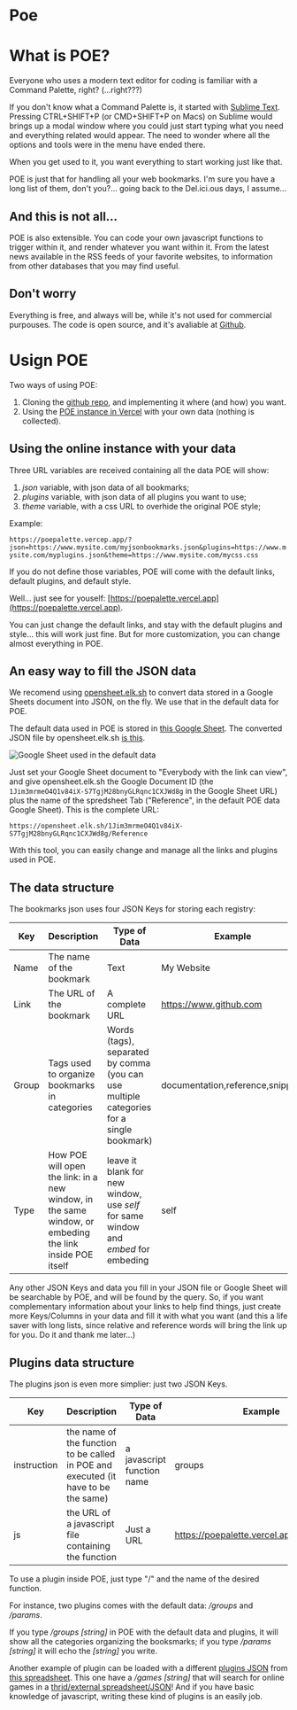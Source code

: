 # Poe

# What is POE?

Everyone who uses a modern text editor for coding is familiar with a Command Palette, right? (...right???)

If you don't know what a Command Palette is, it started with [Sublime Text](https://www.sublimetext.com/). Pressing CTRL+SHIFT+P (or CMD+SHIFT+P on Macs) on Sublime would brings up a modal window where you could just start typing what you need and everything related would appear. The need to wonder where all the options and tools were in the menu have ended there.

When you get used to it, you want everything to start working just like that.

POE is just that for handling all your web bookmarks. I'm sure you have a long list of them, don't you?... going back to the Del.ici.ous days, I assume...

## And this is not all...

POE is also extensible. You can code your own javascript functions to trigger within it, and render whatever you want within it. From the latest news available in the RSS feeds of your favorite websites, to information from other databases that you may find useful.

## Don't worry

Everything is free, and always will be, while it's not used for commercial purpouses. The code is open source, and it's avaliable at [Github](https://www.github.com/ranoya/poepalette).

# Usign POE

Two ways of using POE:

1. Cloning the [github repo](https://github.com/ranoya/poepalette), and implementing it where (and how) you want.
2. Using the [POE instance in Vercel](https://poepalette.vercel.app) with your own data (nothing is collected).

## Using the online instance with your data

Three URL variables are received containing all the data POE will show:

1. _json_ variable, with json data of all bookmarks;
2. _plugins_ variable, with json data of all plugins you want to use;
3. _theme_ variable, with a css URL to overhide the original POE style;

Example:

`https://poepalette.vercep.app/?json=https://www.mysite.com/myjsonbookmarks.json&plugins=https://www.mysite.com/myplugins.json&theme=https://www.mysite.com/mycss.css`

If you do not define those variables, POE will come with the default links, default plugins, and default style.

Well... just see for youself: [https://poepalette.vercel.app](https://poepalette.vercel.app).

You can just change the default links, and stay with the default plugins and style... this will work just fine. But for more customization, you can change almost everything in POE.

## An easy way to fill the JSON data

We recomend using [opensheet.elk.sh](https://opensheet.elk.sh) to convert data stored in a Google Sheets document into JSON, on the fly. We use that in the default data for POE.

The default data used in POE is stored in [this Google Sheet](https://docs.google.com/spreadsheets/d/1Jim3mrmeO4Q1v84iX-S7TgjM28bnyGLRqnc1CXJWd8g/edit#gid=0).
The converted JSON file by opensheet.elk.sh [is this](https://opensheet.elk.sh/1Jim3mrmeO4Q1v84iX-S7TgjM28bnyGLRqnc1CXJWd8g/Reference).

![Google Sheet used in the default data](https://poepalette.vercel.app/docs/googlesheetimg.png)

Just set your Google Sheet document to "Everybody with the link can view", and give opensheet.elk.sh the Google Document ID (the `1Jim3mrmeO4Q1v84iX-S7TgjM28bnyGLRqnc1CXJWd8g` in the Google Sheet URL) plus the name of the spredsheet Tab ("Reference", in the default POE data Google Sheet). This is the complete URL:

`https://opensheet.elk.sh/1Jim3mrmeO4Q1v84iX-S7TgjM28bnyGLRqnc1CXJWd8g/Reference`

With this tool, you can easily change and manage all the links and plugins used in POE.

## The data structure

The bookmarks json uses four JSON Keys for storing each registry:

| Key   | Description                                                                                             | Type of Data                                                                             | Example                          |
| ----- | ------------------------------------------------------------------------------------------------------- | ---------------------------------------------------------------------------------------- | -------------------------------- |
| Name  | The name of the bookmark                                                                                | Text                                                                                     | My Website                       |
| Link  | The URL of the bookmark                                                                                 | A complete URL                                                                           | https://www.github.com           |
| Group | Tags used to organize bookmarks in categories                                                           | Words (tags), separated by comma (you can use multiple categories for a single bookmark) | documentation,reference,snippets |
| Type  | How POE will open the link: in a new window, in the same window, or embeding the link inside POE itself | leave it blank for new window, use _self_ for same window and _embed_ for embeding       | self                             |

Any other JSON Keys and data you fill in your JSON file or Google Sheet will be searchable by POE, and will be found by the query. So, if you want complementary information about your links to help find things, just create more Keys/Columns in your data and fill it with what you want (and this a life saver with long lists, since relative and reference words will bring the link up for you. Do it and thank me later...)

## Plugins data structure

The plugins json is even more simplier: just two JSON Keys.

| Key         | Description                                                                        | Type of Data               | Example                                   |
| ----------- | ---------------------------------------------------------------------------------- | -------------------------- | ----------------------------------------- |
| instruction | the name of the function to be called in POE and executed (it have to be the same) | a javascript function name | groups                                    |
| js          | the URL of a javascript file containing the function                               | Just a URL                 | https://poepalette.vercel.ap/dev/games.js |

To use a plugin inside POE, just type "/" and the name of the desired function.

For instance, two plugins comes with the default data: _/groups_ and _/params_.

If you type _/groups [string]_ in POE with the default data and plugins, it will show all the categories organizing the booksmarks; if you type _/params [string]_ it will echo the _[string]_ you write.

Another example of plugin can be loaded with a different [plugins JSON](https://opensheet.elk.sh/1gvNjBqO-8ji2Y52MqllpLWatwXltqzCb99i-D0kgXL4/Custom) from [this spreadsheet](https://docs.google.com/spreadsheets/d/1gvNjBqO-8ji2Y52MqllpLWatwXltqzCb99i-D0kgXL4/edit#gid=0). This one have a _/games [string]_ that will search for online games in a [thrid/external spreadsheet/JSON](https://docs.google.com/spreadsheets/d/1YdEW-JTZ9W3MB_gaJ2x5svEVs5gJXfb0d_QxkPL16d4/edit#gid=0)! And if you have basic knowledge of javascript, writing these kind of plugins is an easily job.
